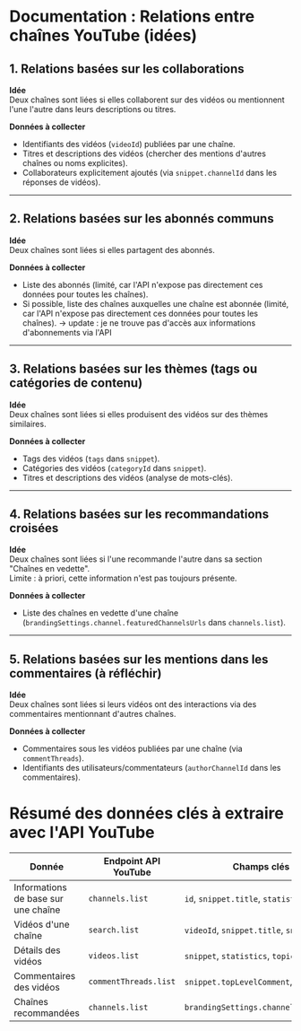 # Documentation : Relations entre chaînes YouTube (idées)

## 1. Relations basées sur les collaborations
**Idée**  
Deux chaînes sont liées si elles collaborent sur des vidéos ou mentionnent l'une l'autre dans leurs descriptions ou titres.  

**Données à collecter**  
- Identifiants des vidéos (`videoId`) publiées par une chaîne.  
- Titres et descriptions des vidéos (chercher des mentions d'autres chaînes ou noms explicites).  
- Collaborateurs explicitement ajoutés (via `snippet.channelId` dans les réponses de vidéos).

---

## 2. Relations basées sur les abonnés communs
**Idée**  
Deux chaînes sont liées si elles partagent des abonnés.  

**Données à collecter**  
- Liste des abonnés (limité, car l'API n'expose pas directement ces données pour toutes les chaînes).  
- Si possible, liste des chaînes auxquelles une chaîne est abonnée (limité, car l'API n'expose pas directement ces données pour toutes les chaînes).
-> update : je ne trouve pas d'accès aux informations d'abonnements via l'API

---

## 3. Relations basées sur les thèmes (tags ou catégories de contenu)
**Idée**  
Deux chaînes sont liées si elles produisent des vidéos sur des thèmes similaires.  

**Données à collecter**  
- Tags des vidéos (`tags` dans `snippet`).  
- Catégories des vidéos (`categoryId` dans `snippet`).  
- Titres et descriptions des vidéos (analyse de mots-clés).

---

## 4. Relations basées sur les recommandations croisées
**Idée**  
Deux chaînes sont liées si l'une recommande l'autre dans sa section "Chaînes en vedette".  
Limite : à priori, cette information n'est pas toujours présente.

**Données à collecter**  
- Liste des chaînes en vedette d'une chaîne (`brandingSettings.channel.featuredChannelsUrls` dans `channels.list`).

---

## 5. Relations basées sur les mentions dans les commentaires (à réfléchir)
**Idée**  
Deux chaînes sont liées si leurs vidéos ont des interactions via des commentaires mentionnant d'autres chaînes.  

**Données à collecter**  
- Commentaires sous les vidéos publiées par une chaîne (via `commentThreads`).  
- Identifiants des utilisateurs/commentateurs (`authorChannelId` dans les commentaires).



# Résumé des données clés à extraire avec l'API YouTube

| **Donnée**                           | **Endpoint API YouTube**       | **Champs clés à récupérer**                                |
|--------------------------------------|--------------------------------|-----------------------------------------------------------|
| Informations de base sur une chaîne  | `channels.list`               | `id`, `snippet.title`, `statistics`                      |
| Vidéos d'une chaîne                  | `search.list`                 | `videoId`, `snippet.title`, `snippet.description`         |
| Détails des vidéos                   | `videos.list`                 | `snippet`, `statistics`, `topicDetails`                  |
| Commentaires des vidéos              | `commentThreads.list`         | `snippet.topLevelComment`, `authorChannelId`             |
| Chaînes recommandées                 | `channels.list`               | `brandingSettings.channel.featuredChannelsUrls`          |
